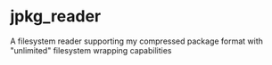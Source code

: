 jpkg_reader
===========

A filesystem reader supporting my compressed package format with "unlimited" filesystem wrapping capabilities
